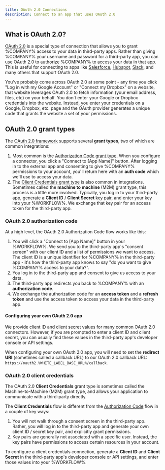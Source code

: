 ```yaml
---
title: OAuth 2.0 Connections
description: Connect to an app that uses OAuth 2.0
---
```


## What is OAuth 2.0?

[OAuth 2.0](https://oauth.net/2/) is a special type of connection that allows you to grant %COMPANY% access to your data in third-party apps.
Rather than giving %COMPANY% your username and password for a third-party app, you can use OAuth 2.0 to authorize %COMPANY% to access your data in that app.
This is useful for connecting to apps like [Salesforce](./connectors/salesforce.md), [Hubspot](./connectors/hubspot.md), [Slack](./connectors/slack.md), and many others that support OAuth 2.0.

You've probably come across OAuth 2.0 at some point - any time you click "Log in with my Google Account" or "Connect my Dropbox" on a website, that website leverages OAuth 2.0 to fetch information (your email address, files, etc) on your behalf.
You don't enter your Google or Dropbox credentials into the website.
Instead, you enter your credentials on a Google, Dropbox, etc. page and the OAuth provider generates a unique code that grants the website a set of your permissions.

## OAuth 2.0 grant types

The [OAuth 2.0 framework](https://oauth.net/2/) supports several **grant types**, two of which are common integrations:

1. Most common is the [Authorization Code grant type](#oauth-20-authorization-code).
   When you configure a connector, you click a "Connect to [App Name]" button.
   After logging in to the external app and consenting to give %COMPANY% permissions to your account, you'll return here with an **auth code** which we'll use to access your data.
2. The [Client Credentials grant type](#oauth-20-client-credentials) is also common in integrations.
   Sometimes called the **machine to machine** (M2M) grant type, this process is a little more involved.
   Typically, you log in to your third-party app, generate a **Client ID** / **Client Secret** key pair, and enter your key into your %WORKFLOW%.
   We exchange that key pair for an access token for the third-party app.

### OAuth 2.0 authorization code

At a high level, the OAuth 2.0 Authorization Code flow works like this:

1. You will click a "Connect to [App Name]" button in your %WORKFLOW%.
   We send you to the third-party app's "consent screen" with our client ID and a list of permissions we want to access. The client ID is a unique identifier for %COMPANY% in the third-party app - it's how the third-party app knows to say "do you want to give %COMPANY% access to your data?".
1. You log in to the third-party app and consent to give us access to your data.
1. The third-party app redirects you back to %COMPANY% with an **authorization code**.
1. We exchange the authorization code for an **access token** and a **refresh token** and use the access token to access your data in the third-party app.

#### Configuring your own OAuth 2.0 app

We provide client ID and client secret values for many common OAuth 2.0 connectors.
However, if you are prompted to enter a client ID and client secret, you can usually find these values in the third-party app's developer console or API settings.

When configuring your own OAuth 2.0 app, you will need to set the **redirect URI** (sometimes called a callback URL) to our OAuth 2.0 callback URL: `https://oauth2.%WHITE_LABEL_BASE_URL%/callback`.

### OAuth 2.0 client credentials

The OAuth 2.0 **Client Credentials** grant type is sometimes called the Machine-to-Machine (M2M) grant type, and allows your application to communicate with a third-party directly.

The **Client Credentials** flow is different from the [Authorization Code](#oauth-20-authorization-code) flow in a couple of key ways:

1. You will not walk through a consent screen in the third-party app.
   Rather, you will log in to the third-party app and generate your own client ID / secret key pair, and explicitly grant permissions.
2. Key pairs are generally not associated with a specific user.
   Instead, the key pairs have permissions to access certain resources in your account.

To configure a client credentials connection, generate a **Client ID** and **Client Secret** in the third-party app's developer console or API settings, and enter those values into your %WORKFLOW%.
